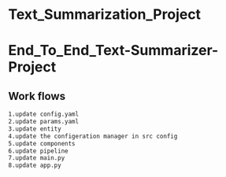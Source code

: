 # Text_Summarization_Project

# End_To_End_Text-Summarizer-Project
## Work flows
```bash
1.update config.yaml
2.update params.yaml
3.update entity
4.update the configeration manager in src config
5.update components
6.update pipeline
7.update main.py
8.update app.py
```
